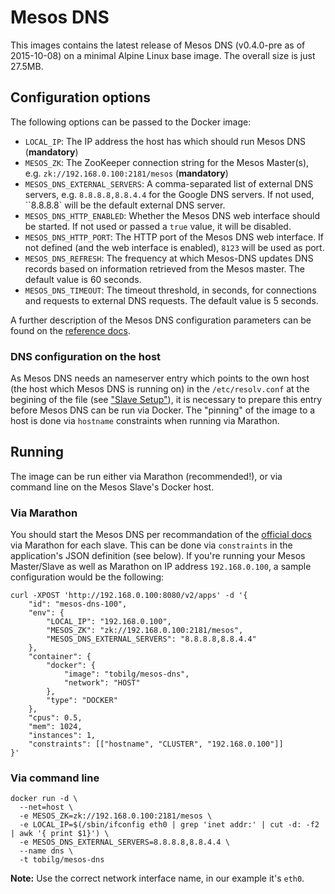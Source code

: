 # Mesos DNS
This images contains the latest release of Mesos DNS (v0.4.0-pre as of 2015-10-08) on a minimal Alpine Linux base image. The overall size is just 27.5MB.

## Configuration options

The following options can be passed to the Docker image:

- `LOCAL_IP`: The IP address the host has which should run Mesos DNS (**mandatory**)
- `MESOS_ZK`: The ZooKeeper connection string for the Mesos Master(s), e.g. `zk://192.168.0.100:2181/mesos`  (**mandatory**)
- `MESOS_DNS_EXTERNAL_SERVERS`: A comma-separated list of external DNS servers, e.g. `8.8.8.8,8.8.4.4` for the Google DNS servers. If not used, ``8.8.8.8` will be the default external DNS server.
- `MESOS_DNS_HTTP_ENABLED`: Whether the Mesos DNS web interface should be started. If not used or passed a `true` value, it will be disabled.
- `MESOS_DNS_HTTP_PORT`: The HTTP port of the Mesos DNS web interface. If not defined (and the web interface is enabled), `8123` will be used as port.
- `MESOS_DNS_REFRESH`: The frequency at which Mesos-DNS updates DNS records based on information retrieved from the Mesos master. The default value is 60 seconds.
- `MESOS_DNS_TIMEOUT`: The timeout threshold, in seconds, for connections and requests to external DNS requests. The default value is 5 seconds.

A further description of the Mesos DNS configuration parameters can be found on the [reference docs][conf].

### DNS configuration on the host
As Mesos DNS needs an nameserver entry which points to the own host (the host which Mesos DNS is running on) in the `/etc/resolv.conf` at the begining of the file (see ["Slave Setup"][docs]), it is necessary to prepare this entry before Mesos DNS can be run via Docker.
The "pinning" of the image to a host is done via `hostname` constraints when running via Marathon. 

## Running
The image can be run either via Marathon (recommended!), or via command line on the Mesos Slave's Docker host.

### Via Marathon

You should start the Mesos DNS per recommandation of the [official docs][docs] via Marathon for each slave. This can be done via `constraints` in the application's JSON definition (see below). If you're running your Mesos Master/Slave as well as Marathon on IP address `192.168.0.100`,
a sample configuration would be the following:

```
curl -XPOST 'http://192.168.0.100:8080/v2/apps' -d '{
    "id": "mesos-dns-100",
    "env": {
        "LOCAL_IP": "192.168.0.100",
        "MESOS_ZK": "zk://192.168.0.100:2181/mesos",
        "MESOS_DNS_EXTERNAL_SERVERS": "8.8.8.8,8.8.4.4"
    },
    "container": {
        "docker": {
            "image": "tobilg/mesos-dns",
            "network": "HOST"
        },
        "type": "DOCKER"
    },
    "cpus": 0.5,
    "mem": 1024,
    "instances": 1,
	"constraints": [["hostname", "CLUSTER", "192.168.0.100"]]
}'
```

### Via command line

```
docker run -d \
  --net=host \
  -e MESOS_ZK=zk://192.168.0.100:2181/mesos \
  -e LOCAL_IP=$(/sbin/ifconfig eth0 | grep 'inet addr:' | cut -d: -f2 | awk '{ print $1}') \
  -e MESOS_DNS_EXTERNAL_SERVERS=8.8.8.8,8.8.4.4 \
  --name dns \
  -t tobilg/mesos-dns
```

**Note:**
Use the correct network interface name, in our example it's `eth0`.

[docs]: <http://mesosphere.github.io/mesos-dns/docs/>
[conf]: <http://mesosphere.github.io/mesos-dns/docs/configuration-parameters.html>